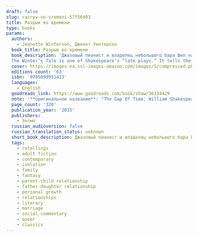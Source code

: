 ```yaml
---
draft: false
slug: razryv-vo-vremeni-57f56d03
title: Разрыв во времени
type: books
params:
  authors:
    - Jeanette Winterson, Дженет Уинтерсон
  book_title: Разрыв во времени
  book_description: 'Джазовый пианист и владелец небольшого бара Шеп находит подброшенную к больнице девочку-младенца — вместе с чемоданом денег. Шеп удочерит Пердиту, вырастит как свою и вложит в нее всю душу. Оба они не будут догадываться о том, что Пердита — брошенное дитя ревности. Ее настоящий отец — жестокий руководитель финансовой компании, приревновавший жену к лучшему другу. Удастся ли Пердите сомкнуть разрыв во времени и узнать правду о своем происхождении?
  The Winter’s Tale is one of Shakespeare’s “late plays.” It tells the story of a king whose jealousy results in the banishment of his baby daughter and the death of his beautiful wife. His daughter is found and brought up by a shepherd on the Bohemian coast, but through a series of extraordinary events, father and daughter, and eventually mother too, are reunited. In The Gap of Time, Jeanette Winterson’s cover version of The Winter’s Tale, we move from London, a city reeling after the 2008 financial crisis, to a storm-ravaged American city called New Bohemia. Her story is one of childhood friendship, money, status, technology and the elliptical nature of time. Written with energy and wit, this is a story of the consuming power of jealousy on the one hand, and redemption and the enduring love of a lost child on the other.'
  cover: https://images-na.ssl-images-amazon.com/images/S/compressed.photo.goodreads.com/books/1503860333i/36134429.jpg
  editions count: '63'
  isbn: '9785699951413'
  languages:
    - English
  goodreads_link: https://www.goodreads.com/book/show/36134429
  note: '**оригинальное название**: "The Gap Of Time: William Shakespeare’ The Winter’s Tale Retold: A Novel (hogarth Shakespeare)"'
  page_count: '320'
  publication_year: '2015'
  publishers:
    - Эксмо
  russian_audioversion: false
  russian_translation_status: unknown
  short_book_description: Джазовый пианист и владелец небольшого бара Шеп находит подброшенную к больнице девочку-младенца — вместе с чемоданом денег. Шеп удочерит Пердиту, вырастит как свою и вложит в нее всю душу...
  tags:
    - retellings
    - adult fiction
    - contemporary
    - isolation
    - family
    - fantasy
    - parent-child relationship
    - father-daughter relationship
    - personal growth
    - relationships
    - literary
    - marriage
    - social commentary
    - queer
    - classics
---
```

